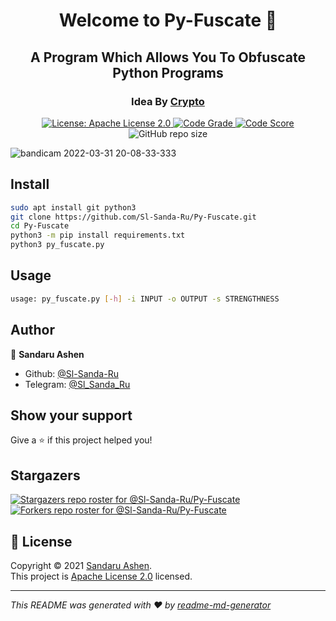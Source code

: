 <h1 align="center">Welcome to Py-Fuscate 👋</h1>
<h2 align="center">A Program Which Allows You To Obfuscate Python Programs</h2>
<h3 align="center">Idea By <a href='https://github.com/Ishanoshada'>Crypto</a></h2>
<p align="center">
  <a href="https://raw.githubusercontent.com/Sl-Sanda-Ru/Py-Fuscate/main/LICENSE" target="_blank">
    <img alt="License: Apache License 2.0" src="https://img.shields.io/github/license/Sl-Sanda-Ru/Py-Fuscate" />
  </a>
  <a href="https://frontend.code-inspector.com/public/project/27248/Py-Fuscate/dashboard" target="_blank">
    <img alt="Code Grade" src="https://api.codiga.io/project/27248/status/svg">
  </a>
  <a href="https://frontend.code-inspector.com/public/project/27248/Py-Fuscate/dashboard" target="_blank">
    <img alt="Code Score" src="https://api.codiga.io/project/27248/score/svg">
  </a>
  <img alt="GitHub repo size" src="https://img.shields.io/github/repo-size/Sl-Sanda-Ru/Py-Fuscate?color=green">
</p>

![bandicam 2022-03-31 20-08-33-333](https://user-images.githubusercontent.com/68476573/161084338-61163641-e201-48b2-b0ff-555c1c9257f8.gif)

## Install

```sh
sudo apt install git python3
git clone https://github.com/Sl-Sanda-Ru/Py-Fuscate.git
cd Py-Fuscate
python3 -m pip install requirements.txt
python3 py_fuscate.py
```

## Usage

```sh
usage: py_fuscate.py [-h] -i INPUT -o OUTPUT -s STRENGTHNESS
```

## Author

👤 **Sandaru Ashen**

* Github: [@Sl-Sanda-Ru](https://github.com/Sl-Sanda-Ru)
* Telegram: [@Sl_Sanda_Ru](https://t.me/Sl_Sanda_Ru)

## Show your support

Give a ⭐️ if this project helped you!

## Stargazers

[![Stargazers repo roster for @Sl-Sanda-Ru/Py-Fuscate](https://reporoster.com/stars/dark/Sl-Sanda-Ru/Py-Fuscate)](https://github.com/Sl-Sanda-Ru/Py-Fuscate/stargazers)
[![Forkers repo roster for @Sl-Sanda-Ru/Py-Fuscate](https://reporoster.com/forks/dark/Sl-Sanda-Ru/Py-Fuscate)](https://github.com/Sl-Sanda-Ru/Py-Fuscate/network/members)

## 📝 License

Copyright © 2021 [Sandaru Ashen](https://github.com/Sl-Sanda-Ru).<br />
This project is [Apache License 2.0](https://raw.githubusercontent.com/Sl-Sanda-Ru/Py-Fuscate/main/LICENSE) licensed.

***
_This README was generated with ❤️ by [readme-md-generator](https://github.com/kefranabg/readme-md-generator)_
